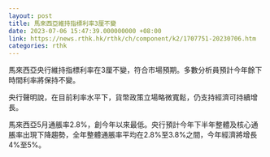 ```yaml
---
layout: post
title: 馬來西亞維持指標利率3厘不變
date: 2023-07-06 15:47:39.000000000 +08:00
link: https://news.rthk.hk/rthk/ch/component/k2/1707751-20230706.htm
categories: rthk
---
```


馬來西亞央行維持指標利率在3厘不變，符合市場預期。多數分析員預計今年餘下時間利率將保持不變。

央行聲明說，在目前利率水平下，貨幣政策立場略微寬鬆，仍支持經濟可持續增長。

馬來西亞5月通脹率2.8%，創今年以來最低。央行預計今年下半年整體及核心通脹率出現下降趨勢，全年整體通脹率平均在2.8%至3.8%之間，今年經濟將增長4%至5%。
